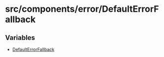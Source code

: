 # src/components/error/DefaultErrorFallback

## Variables

- [DefaultErrorFallback](variables/DefaultErrorFallback.md)

